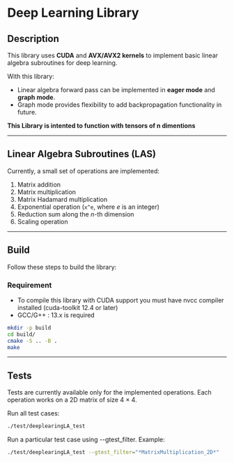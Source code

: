 # Deep Learning Library

## Description
This library uses **CUDA** and **AVX/AVX2 kernels** to implement basic linear algebra subroutines for deep learning.

With this library:
- Linear algebra forward pass can be implemented in **eager mode** and **graph mode**.
- Graph mode provides flexibility to add backpropagation functionality in future.

**This Library is intented to function with tensors of n dimentions**

---

## Linear Algebra Subroutines (LAS)
Currently, a small set of operations are implemented:

1. Matrix addition
2. Matrix multiplication
3. Matrix Hadamard multiplication
4. Exponential operation (`x^e`, where *e* is an integer)
5. Reduction sum along the *n*-th dimension
6. Scaling operation

---

## Build
Follow these steps to build the library:

### Requirement
- To compile this library with CUDA support you must have nvcc compiler installed (cuda-toolkit 12.4 or later)
- GCC/G++ : 13.x is required


```bash
mkdir -p build
cd build/
cmake -S .. -B .
make
```

---

## Tests
Tests are currently available only for the implemented operations.
Each operation works on a 2D matrix of size 4 × 4.

Run all test cases:

```bash
./test/deeplearingLA_test
```
Run a particular test case using --gtest_filter. Example:

```bash
./test/deeplearingLA_test --gtest_filter="*MatrixMultiplication_2D*"
```
